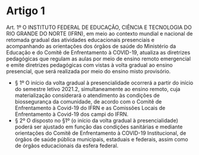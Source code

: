# Artigo 1

Art. 1º O INSTITUTO FEDERAL DE EDUCAÇÃO, CIÊNCIA E TECNOLOGIA DO RIO GRANDE DO NORTE (IFRN), em meio ao contexto mundial e nacional de retomada gradual das atividades educacionais presenciais e acompanhando as orientações dos órgãos de saúde do Ministério da Educação e do Comitê de Enfrentamento à COVID-19, atualiza as diretrizes pedagógicas que regulam as aulas por meio de ensino remoto emergencial e emite diretrizes pedagógicas com vistas à volta gradual ao ensino presencial, que será realizada por meio do ensino misto provisório.

- § 1º O início da volta gradual à presencialidade ocorrerá a partir do início do semestre letivo 2021.2, simultaneamente ao ensino remoto, cuja materialização considerará o atendimento às condições de biossegurança da comunidade, de acordo com o Comitê de Enfrentamento à Covid-19 do IFRN e as Comissões Locais de Enfrentamento à Covid-19 dos campi do IFRN.
- § 2º O disposto no §1º (o início da volta gradual à presencialidade) poderá ser ajustado em função das condições sanitárias e mediante orientações do Comitê de Enfrentamento à COVID-19 Institucional, de órgãos de saúde pública municipais, estaduais e federais, assim como de órgãos educacionais da esfera federal.
